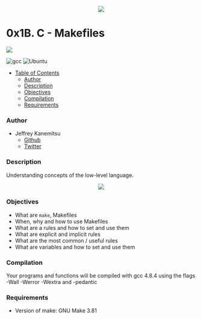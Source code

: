 <p align="center">
<a href="https://www.holbertonschool.com/"><img src="https://s3.amazonaws.com/bloc-global-assets/almanac-assets/bootcamps/logos/000/002/676/original/Holberton-School.png?1467187334"/>
</a>
</p>


# 0x1B. C - Makefiles  #

![](https://s3.amazonaws.com/intranet-projects-files/holbertonschool-low_level_programming/273/giphy-2.gif)

![gcc](https://img.shields.io/badge/gcc-v4.8.4-lightgrey.svg)
![Ubuntu](https://img.shields.io/badge/Ubuntu-14.04_LTS-orange.svg)

* [Table of Contents](#table-of-contents)
	* [Author](#author)
	* [Description](#description)
	* [Objectives](#objectives)
	* [Compilation](#compilation)
	* [Requirements](#requirements)

### Author ###
* Jeffrey Kanemitsu
    * [Github](https://github.com/jeffreykanemitsu)
    * [Twitter](https://twitter.com/canofmisosoup)

### Description ###
Understanding concepts of the low-level language.

<p align="center">
<a href="https://en.wikipedia.org/wiki/C_(programming_language)"><img src="http://www.unixstickers.com/image/cache/data/stickers/C/C%20language.sh-600x600.png"/>
</a>
</p>

### Objectives ###
* What are `make`, Makefiles
* When, why and how to use Makefiles
* What are a rules and how to set and use them
* What are explicit and implicit rules
* What are the most common / useful rules
* What are variables and how to set and use them

### Compilation ###
Your programs and functions will be compiled with gcc 4.8.4 using the flags -Wall -Werror -Wextra and -pedantic

### Requirements ###
* Version of make: GNU Make 3.81
